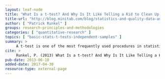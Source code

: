```yaml
---
layout: leaf-node
title: "What Is a t-test? And Why Is It Like Telling a Kid to Clean Up that Mess in the Kitchen?"
title-url: "http://blog.minitab.com/blog/statistics-and-quality-data-analysis/what-is-a-t-test-and-why-is-it-like-telling-a-kid-to-clean-up-that-mess-in-the-kitchen"
author: [ "Patrick Runkel" ]
groups: research-principles-and-methodologies
categories: [ "quantitative-research" ]
topics: [ "basic-stats-t-tests-independent-samples" ]
summary: >
     A t-test is one of the most frequently used procedures in statistics.  But even people who frequently use t-tests often don?t know exactly what happens when their data are wheeled away and operated upon behind the curtain using statistical software like Minitab.
cite: >
     Runkel, P. (2013) What Is a t-test? And Why Is It Like Telling a Kid to Clean Up that Mess in the Kitchen?  Retrieved from: http://blog.minitab.com/blog/statistics-and-quality-data-analysis/what-is-a-t-test-and-why-is-it-like-telling-a-kid-to-clean-up-that-mess-in-the-kitchen
pub-date: 2013-06-10
added-date: 2017-04-30
resource-type: external-page
---
```

